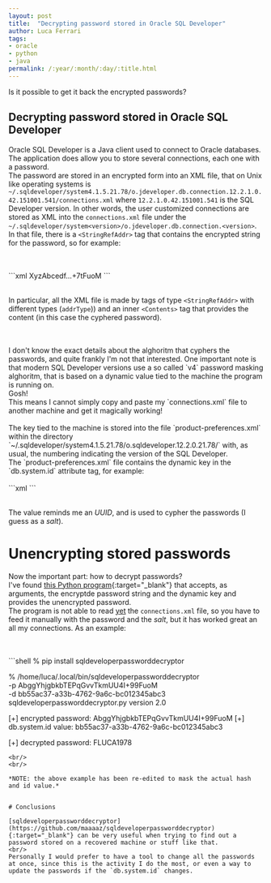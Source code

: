 ```yaml
---
layout: post
title:  "Decrypting password stored in Oracle SQL Developer"
author: Luca Ferrari
tags:
- oracle
- python
- java
permalink: /:year/:month/:day/:title.html
---
```

Is it possible to get it back the encrypted passwords?

Decrypting password stored in Oracle SQL Developer
---

Oracle SQL Developer is a Java client used to connect to Oracle databases. The application does allow you to store several connections, each one with a password.
<br/>
The password are stored in an encrypted form into an XML file, that on Unix like operating systems is `~/.sqldeveloper/system4.1.5.21.78/o.jdeveloper.db.connection.12.2.1.0.42.151001.541/connections.xml` where `12.2.1.0.42.151001.541` is the SQL Developer version. In other words, the user customized connections are stored as XML into the `connections.xml` file under the `~/.sqldeveloper/system<version>/o.jdeveloper.db.connection.<version>`.
<br/>
In that file, there is a `<StringRefAddr>` tag that contains the encrypted string for the password, so for example:

<br/>
<br/>
```xml
<StringRefAddr addrType="password">
  <Contents>XyzAbcedf...+7tFuoM</Contents>
</StringRefAddr>
```
<br/>
<br/>

In particular, all the XML file is made by tags of type `<StringRefAddr>` with different types (`addrType`)) and an inner `<Contents>` tag that provides the content (in this case the cyphered password).

<br/>
<br/>
I don't know the exact details about the alghoritm that cyphers the passwords, and quite frankly I'm not that interested. One important note is that modern SQL Developer versions use a so called `v4` password masking alghoritm, that is based on a dynamic value tied to the machine the program is running on.
<br/>
Gosh!
<br/>
This means I cannot simply copy and paste my `connections.xml` file to another machine and get it magically working!
<br/>
<br/>
The key tied to the machine is stored into the file `product-preferences.xml` within the directory `~/.sqldeveloper/system4.1.5.21.78/o.sqldeveloper.12.2.0.21.78/` with, as usual, the numbering indicating the version of the SQL Developer.
<br/>
The `product-preferences.xml` file contains the dynamic key in the `db.system.id` attribute tag, for example:

<br/>
<br/>
```xml
<value n="db.system.id" v="aaaf8abb-a24b-4852-9d6d-ee11aa933383"/>
```
<br/>
<br/>

The value reminds me an *UUID*, and is used to cypher the passwords (I guess as a *salt*).


# Unencrypting stored passwords

Now the important part: how to decrypt passwords?
<br/>
I've found [this Python program](https://github.com/maaaaz/sqldeveloperpassworddecryptor){:target="_blank"} that accepts, as arguments, the encryptde password string and the dynamic key and provides the unencrypted password.
<br/>
The program is not able to read [yet](https://github.com/maaaaz/sqldeveloperpassworddecryptor/pull/1{:target="_blank"}) the `connections.xml` file, so you have to feed it manually with the password and the *salt*, but it has worked great an all my connections. As an example:


<br/>
<br/>
```shell
% pip install sqldeveloperpassworddecryptor

% /home/luca/.local/bin/sqldeveloperpassworddecryptor \
                    -p AbggYhjgbkbTEPqGvvTkmUU4I+99FuoM \
                    -d bb55ac37-a33b-4762-9a6c-bc012345abc3
sqldeveloperpassworddecryptor.py version 2.0

[+] encrypted password: AbggYhjgbkbTEPqGvvTkmUU4I+99FuoM
[+] db.system.id value: bb55ac37-a33b-4762-9a6c-bc012345abc3

[+] decrypted password: FLUCA1978
```
<br/>
<br/>

*NOTE: the above example has been re-edited to mask the actual hash and id value.*


# Conclusions

[sqldeveloperpassworddecryptor](https://github.com/maaaaz/sqldeveloperpassworddecryptor){:target="_blank"} can be very useful when trying to find out a password stored on a recovered machine or stuff like that.
<br/>
Personally I would prefer to have a tool to change all the passwords at once, since this is the activity I do the most, or even a way to update the passwords if the `db.system.id` changes.
